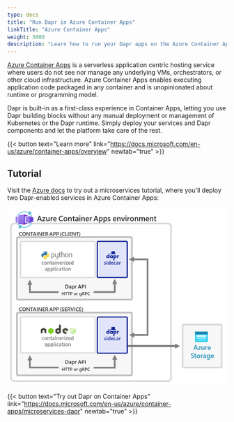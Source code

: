 ```yaml
---
type: docs
title: "Run Dapr in Azure Container Apps"
linkTitle: "Azure Container Apps"
weight: 3000
description: "Learn how to run your Dapr apps on the Azure Container Apps serverless runtime"
---
```


[Azure Container Apps](https://docs.microsoft.com/en-us/azure/container-apps/overview) is a serverless application centric hosting service where users do not see nor manage any underlying VMs, orchestrators, or other cloud infrastructure. Azure Container Apps enables executing application code packaged in any container and is unopinionated about runtime or programming model.


Dapr is built-in as a first-class experience in Container Apps, letting you use Dapr building blocks without any manual deployment or management of Kubernetes or the Dapr runtime. Simply deploy your services and Dapr components and let the platform take care of the rest.

{{< button text="Learn more" link="https://docs.microsoft.com/en-us/azure/container-apps/overview" newtab="true" >}}

## Tutorial

Visit the [Azure docs](https://docs.microsoft.com/en-us/azure/container-apps/microservices-dapr) to try out a microservices tutorial, where you'll deploy two Dapr-enabled services in Azure Container Apps:


<img src="azure-container-apps-microservices-dapr.png" alt="Diagram of a Container Apps environment with two Dapr services" style="width:600px" >

{{< button text="Try out Dapr on Container Apps" link="https://docs.microsoft.com/en-us/azure/container-apps/microservices-dapr" newtab="true" >}}
